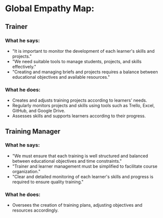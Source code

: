 # Global Empathy Map:

## Trainer

### What he says:

- "It is important to monitor the development of each learner's skills and projects."
- "We need suitable tools to manage students, projects, and skills effectively."
- "Creating and managing briefs and projects requires a balance between educational objectives and available resources."

### What he does:

- Creates and adjusts training projects according to learners' needs.
- Regularly monitors projects and skills using tools such as Trello, Excel, GitHub, and Google Drive.
- Assesses skills and supports learners according to their progress.

## Training Manager

### What he says:

- "We must ensure that each training is well structured and balanced between educational objectives and time constraints."
- "Trainer and learner management must be simplified to facilitate course organization."
- "Clear and detailed monitoring of each learner's skills and progress is required to ensure quality training."

### What he does:

- Oversees the creation of training plans, adjusting objectives and resources accordingly.
